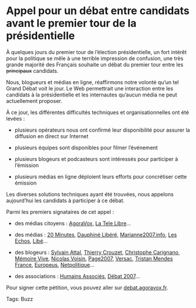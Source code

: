 # Appel pour un débat entre candidats avant le premier tour de la présidentielle

À quelques jours du premier tour de l’élection présidentielle, un fort intérêt pour la politique se mêle à une terrible impression de confusion, une très grande majorité des Français souhaite un débat du premier tour entre les <strike>principaux</strike> candidats.<span id="more-423"></span>

Nous, blogueurs et médias en ligne, réaffirmons notre volonté qu’un tel Grand Débat voit le jour. Le Web permettrait une interaction entre les candidats à la présidentielle et les internautes qu’aucun média ne peut actuellement proposer.

À ce jour, les différentes difficultés techniques et organisationnelles ont été levées :

- plusieurs opérateurs nous ont confirmé leur disponibilité pour assurer la diffusion en direct sur Internet

- plusieurs équipes sont disponibles pour filmer l’événement

- plusieurs blogeurs et podcasteurs sont intéressés pour participer à l’émission

- plusieurs médias en ligne déploient leurs efforts pour concrétiser cette émission

Les diverses solutions techniques ayant été trouvées, nous appelons aujourd’hui les candidats à participer à ce débat.

Parmi les premiers signataires de cet appel :

- des médias citoyens : [AgoraVox](http://www.agoravox.fr), [La Tele Libre](http://www.latelelibre.fr/)...

- des médias : [20 Minutes](http://www.20minutes.fr/), [Dauphiné Libéré](http://www.ledauphine.com/), [Marianne2007.info](http://www.marianne2007.info/), [Les Echos](http://www.lesechos.fr/), [Libé](http://www.liberation.fr/)...

- des blogeurs : [Sylvain Attal](http://sylvainattal.blogspot.com/), [Thierry Crouzet](http://blog.tcrouzet.com), [Christophe Carignano](http://carignano.blog.20minutes.fr/), [Mémoire Vive](http://www.memoire-vive.org/archives/001381.php), [Nicolas Voisin](http://www.nuesblog.com), [Page2007](http://www.page2007.com/), [Versac](http://www.versac.net/), [Tristan Mendes France](http://www.egoblog.net/), [Europeus](http://www.europeus.org/), [Netpolitique](http://www.netpolitique.net/)...

- des associations : [Humains Associés](http://www.humains-associes.org/blog/), [Débat 2007](http://www.debat2007.fr/)...

Pour signer cette pétition, vous pouvez aller sur [debat.agoravox.fr](http://debat.agoravox.fr/).

Tags: Buzz